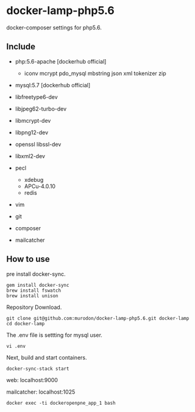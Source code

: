 # docker-lamp-php5.6
docker-composer settings for php5.6.

## Include
- php:5.6-apache [dockerhub official]
    - iconv mcrypt pdo_mysql mbstring json xml tokenizer zip
- mysql:5.7 [dockerhub official]
- libfreetype6-dev
- libjpeg62-turbo-dev
- libmcrypt-dev
- libpng12-dev
- openssl libssl-dev
- libxml2-dev
- pecl
	- xdebug
	- APCu-4.0.10
	- redis

- vim
- git
- composer

- mailcatcher

## How to use

pre install docker-sync.

```
gem install docker-sync
brew install fswatch
brew install unison
```

Repository Download.

```
git clone git@github.com:murodon/docker-lamp-php5.6.git docker-lamp
cd docker-lamp
```
The .env file is settting for mysql user. 

`vi .env`

Next, build and start containers.

```
docker-sync-stack start
```

web:
localhost:9000

mailcatcher:
localhost:1025

```
docker exec -ti dockeropenpne_app_1 bash
```
